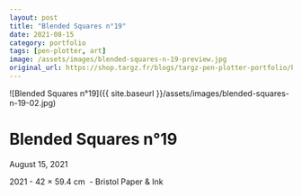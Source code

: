```yaml
---
layout: post
title: "Blended Squares n°19"
date: 2021-08-15
category: portfolio
tags: [pen-plotter, art]
image: /assets/images/blended-squares-n-19-preview.jpg
original_url: https://shop.targz.fr/blogs/targz-pen-plotter-portfolio/blended-squares-n-19
---
```


![Blended Squares n°19]({{ site.baseurl }}/assets/images/blended-squares-n-19-02.jpg)

# Blended Squares n°19
August 15, 2021

2021 - 42 × 59.4 cm  - Bristol Paper & Ink